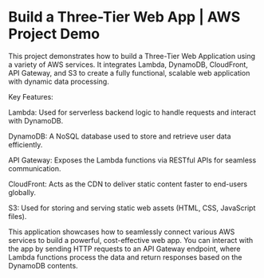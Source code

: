 # Build a Three-Tier Web App | AWS Project Demo


This project demonstrates how to build a Three-Tier Web Application using a variety of AWS services. It integrates Lambda, DynamoDB, CloudFront, API Gateway, and S3 to create a fully functional, scalable web application with dynamic data processing.

Key Features:

Lambda: Used for serverless backend logic to handle requests and interact with DynamoDB.

DynamoDB: A NoSQL database used to store and retrieve user data efficiently.

API Gateway: Exposes the Lambda functions via RESTful APIs for seamless communication.

CloudFront: Acts as the CDN to deliver static content faster to end-users globally.

S3: Used for storing and serving static web assets (HTML, CSS, JavaScript files).

This application showcases how to seamlessly connect various AWS services to build a powerful, cost-effective web app. You can interact with the app by sending HTTP requests to an API Gateway endpoint, where Lambda functions process the data and return responses based on the DynamoDB contents.
